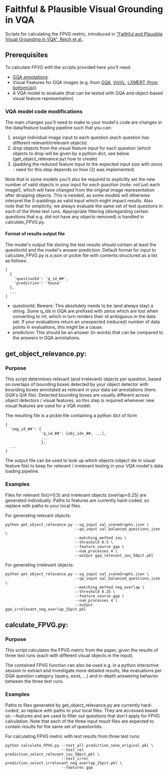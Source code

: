 # Faithful & Plausible Visual Grounding in VQA

Scripts for calculating the FPVG metric, introduced in ["Faithful and Plausible Visual Grounding in VQA", Reich et al.](http://arxiv.org/).

## Prerequisites
To calculate FPVG with the scripts provided here you'll need:
- [GQA annotations](https://cs.stanford.edu/people/dorarad/gqa/download.html).
- Visual Features for GQA images (e.g. from [GQA](https://cs.stanford.edu/people/dorarad/gqa/download.html), [VinVL](https://github.com/pzzhang/VinVL/blob/main/DOWNLOAD.md), [LXMERT (from bottomUp)](https://github.com/airsplay/lxmert))
- A VQA model to evaluate (that can be tested with GQA and object-based visual feature representation)

### VQA model code modifications

The main changes you'll need to make to your model's code are changes in the data/feature loading pipeline such that you can: 
1. assign individual image input to each question (each question has different relevant/irrelevant objects)
2. drop objects from the visual feature input for each question (which objects to drop will be given by a python dict, see below (get_object_relevance.py) how to create)
3. (padding the reduced feature input to the expected input size with zeros - need for this step depends on how (2) was implemented)

Note that in some models you'll also be required to explicitly set the new number of valid objects in your input for *each question* (note: not just each image!), which will have changed from the original image representation after dropping objects. This is needed, as some models will otherwise interpret the 0-paddings as valid input which might impact results. 
Also note that for simplicity, we always evaluate the same set of test questions in each of the three test runs. Appropriate filtering (disregarding certain questions that e.g. did not have any objects removed) is handled in calculate_FPVG.py.

#### Format of results output file
The model's output file storing the test results should contain at least the questionId and the model's answer prediction. Default format for input to calculate_FPVG.py is a json or pickle file with contents structured as a list as follows:
```
[
  {
    'questionId': 'q_id_##',
    'prediction': 'house'
  },
  ...
]
```
- questionId: Beware: This absolutely needs to be (and always stay) a string. Some q_ids in GQA are prefixed with zeros which are lost when converting to int, which in turn renders their id ambiguous in the data set. If your evaluations return an unexpected (reduced) number of data points in evaluations, this might be a cause.
- prediction: This should be an answer (in words) that can be compared to the answers in GQA annotations. 

## get_object_relevance.py:
### Purpose
This script determines relevant (and irrelevant) objects per question, based on overlaps of bounding boxes detected by your object detector with bounding boxes annotated as relevant in your data set annotations (here: GQA's Q/A file). Detected bounding boxes are usually different across object detectors / visual features, so this step is required whenever new visual features are used for a VQA model.

The resulting file is a pickle file containing a python dict of form 
```
{
  'img_id_##': {
                'q_id_##': [obj_idx_##, ...],
                ...
                },
  ...
} 
```
The output file can be used to look up which objects (object idx in visual feature file) to keep for relevant / irrelevant testing in your VQA model's data loading pipeline.

### Examples 
Files for relevant (IoU>0.5) and irrelevant objects (overlap<0.25) are generated individually. Paths to features are currently hard-coded, so replace with paths to your local files.

For generating relevant objects:
```
python get_object_relevance.py --sg_input val_sceneGraphs.json \
                               --qa_input val_balanced_questions.json \
                               --matching_method iou \
                               --threshold 0.5 \
                               --feature_source gqa \
                               --num_processes 4 \
                               --output gqa_relevant_iou_50pct.pkl 
```

For generating irrelevant objects:
```
python get_object_relevance.py --sg_input val_sceneGraphs.json \
                               --qa_input val_balanced_questions.json \
                               --matching_method neg_overlap \
                               --threshold 0.25 \
                               --feature_source gqa \
                               --num_processes 4 \
                               --output gqa_irrelevant_neg_overlap_25pct.pkl 
```



###

## calculate_FPVG.py:
### Purpose
This script calculates the FPVG metric from the paper, given the results of three test runs (each with different visual objects in the input).

The contained FPVG function can also be used e.g. in a python interactive session to extract and investigate more detailed results, like evaluations per GQA question category (query, exist, ...) and in-depth answering behavior between the three test runs.

### Examples 
Paths to files generated by get_object_relevance.py are currently hard-coded, so replace with paths to your local files. They are accessed based on --features and are used to filter out questions that don't apply for FPVG calculation. Note that each of the three input result files are expected to contain results for the same set of questionIds.

For calculating FPVG metric with test results from three test runs:
```
python calculate_FPVG.py --test_all prediction_none_original.pkl \
                         --test_rel prediction_select_relevant_iou_50pct.pkl \
                         --test_irrel prediction_select_irrelevant_neg_overlap_25pct.pkl \
                         --features gqa
```
                         
                         


